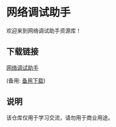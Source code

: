 # 网络调试助手

欢迎来到网络调试助手资源库！

## 下载链接
[网络调试助手](https://pan.quark.cn/s/f6d96f2af231) 

(备用: [备用下载](https://pan.baidu.com/s/1s6a1s8HWNjVUbQMxbBoH7g?pwd=1234))

## 说明

该仓库仅用于学习交流，请勿用于商业用途。
